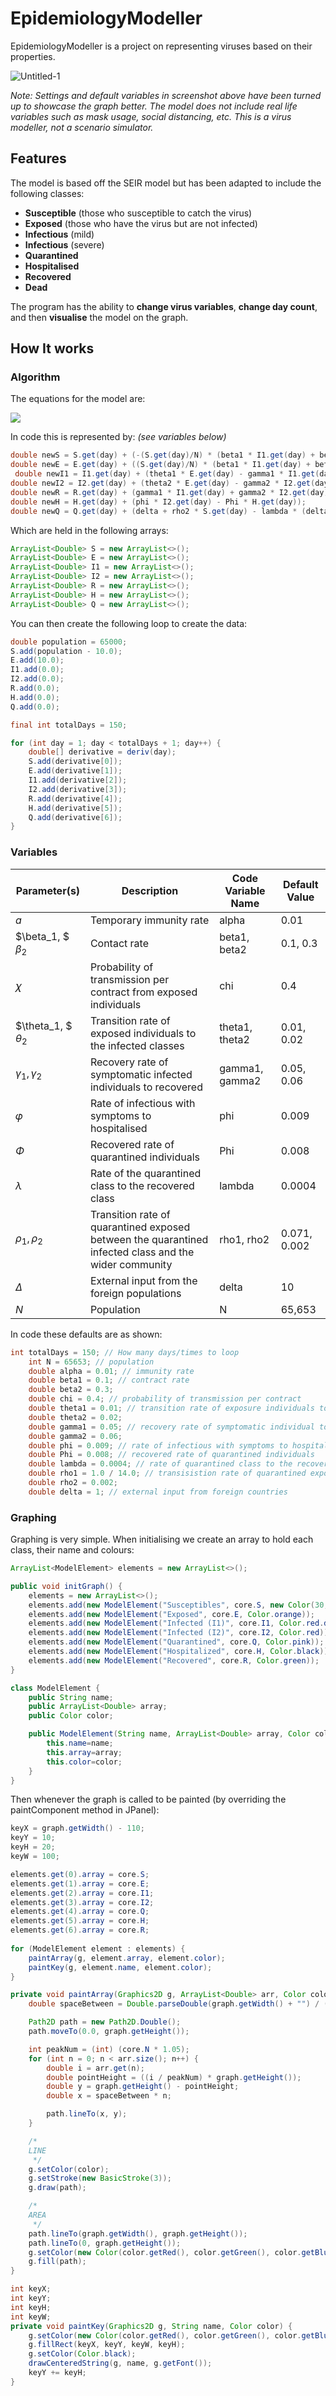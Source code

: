 # EpidemiologyModeller

EpidemiologyModeller is a project on representing viruses based on their properties. 

![Untitled-1](https://i.imgur.com/L13vLzZ.png)

*Note: Settings and default variables in screenshot above have been turned up to showcase the graph better. The model does not include real life variables such as mask usage, social distancing, etc. This is a virus modeller, not a scenario simulator.*

## Features

The model is based off the SEIR model but has been adapted to include the following classes:

* **Susceptible** (those who susceptible to catch the virus)
* **Exposed** (those who have the virus but are not infected)
* **Infectious** (mild)
* **Infectious** (severe)
* **Quarantined**
* **Hospitalised**
* **Recovered**
* **Dead**

The program has the ability to **change virus variables**, **change day count**, and then **visualise** the model on the graph.

## How It works

### Algorithm

The equations for the model are:

![](https://i.imgur.com/JmarUrP.png)

In code this is represented by: *(see variables below)*

```java
double newS = S.get(day) + (-(S.get(day)/N) * (beta1 * I1.get(day) + beta2 * I2.get(day) + chi * E.get(day)) + rho1 * Q.get(day) - rho2 * S.get(day) + alpha * R.get(day));
double newE = E.get(day) + ((S.get(day)/N) * (beta1 * I1.get(day) + beta2 * I2.get(day) + chi * E.get(day)) - theta1 * E.get(day) - theta2 * E.get(day));
 double newI1 = I1.get(day) + (theta1 * E.get(day) - gamma1 * I1.get(day));
double newI2 = I2.get(day) + (theta2 * E.get(day) - gamma2 * I2.get(day) - phi * I2.get(day) + lambda * (delta + Q.get(day)));
double newR = R.get(day) + (gamma1 * I1.get(day) + gamma2 * I2.get(day) + Phi * H.get(day) - alpha * R.get(day));
double newH = H.get(day) + (phi * I2.get(day) - Phi * H.get(day));
double newQ = Q.get(day) + (delta + rho2 * S.get(day) - lambda * (delta + Q.get(day)) - rho1 * Q.get(day));
```

Which are held in the following arrays:

```java
ArrayList<Double> S = new ArrayList<>();
ArrayList<Double> E = new ArrayList<>();
ArrayList<Double> I1 = new ArrayList<>();
ArrayList<Double> I2 = new ArrayList<>();
ArrayList<Double> R = new ArrayList<>();
ArrayList<Double> H = new ArrayList<>();
ArrayList<Double> Q = new ArrayList<>();
```

You can then create the following loop to create the data:

```java
double population = 65000;
S.add(population - 10.0);
E.add(10.0);
I1.add(0.0);
I2.add(0.0);
R.add(0.0);
H.add(0.0);
Q.add(0.0);

final int totalDays = 150;

for (int day = 1; day < totalDays + 1; day++) {
    double[] derivative = deriv(day);
    S.add(derivative[0]);
    E.add(derivative[1]);
    I1.add(derivative[2]);
    I2.add(derivative[3]);
    R.add(derivative[4]);
    H.add(derivative[5]);
    Q.add(derivative[6]);
}
```

### Variables

| Parameter(s)            | Description                                                  | Code Variable Name | Default Value  |
| ----------------------- | ------------------------------------------------------------ | ------------------ | -------------- |
| $a$                     | Temporary immunity rate                                      | alpha              |  0.01          |
| $\beta_1, $ $\beta_2$   | Contact rate                                                 | beta1, beta2       |  0.1, 0.3      |
| 𝜒                       | Probability of transmission per contract from exposed individuals | chi                |  0.4           |
| $\theta_1, $ $\theta_2$ | Transition rate of exposed individuals to the infected classes | theta1, theta2     |  0.01, 0.02    |
| $\gamma_1, \gamma_2$    | Recovery rate of symptomatic infected individuals to recovered | gamma1, gamma2     |  0.05, 0.06    |
| 𝜑                       | Rate of infectious with symptoms to hospitalised             | phi                |  0.009         |
| $\Phi$                  | Recovered rate of quarantined individuals                    | Phi                |  0.008         |
| $\lambda$               | Rate of the quarantined class to the recovered class         | lambda             |  0.0004        |
| $\rho_1, \rho_2$        | Transition rate of quarantined exposed between the quarantined infected class and the wider community | rho1, rho2         |  0.071, 0.002  |
| $\Delta$                | External input from the foreign populations                  | delta              |  10            |
| $N$                     | Population                                                   | N                  |  65,653        |

In code these defaults are as shown:

```java
int totalDays = 150; // How many days/times to loop
    int N = 65653; // population
    double alpha = 0.01; // immunity rate
    double beta1 = 0.1; // contract rate
    double beta2 = 0.3;
    double chi = 0.4; // probability of transmission per contract
    double theta1 = 0.01; // transition rate of exposure individuals to the infected class
    double theta2 = 0.02;
    double gamma1 = 0.05; // recovery rate of symptomatic individual to recovered
    double gamma2 = 0.06;
    double phi = 0.009; // rate of infectious with symptoms to hospitalised
    double Phi = 0.008; // recovered rate of quarantined individuals
    double lambda = 0.0004; // rate of quarantined class to the recovered class
    double rho1 = 1.0 / 14.0; // transisistion rate of quarantined exposed between the quarantined infected
    double rho2 = 0.002;
    double delta = 1; // external input from foreign countries
```

### Graphing

Graphing is very simple. When initialising we create an array to hold each class, their name and colours:

```java
ArrayList<ModelElement> elements = new ArrayList<>();

public void initGraph() {
  	elements = new ArrayList<>();
    elements.add(new ModelElement("Susceptibles", core.S, new Color(30, 190, 255)));
    elements.add(new ModelElement("Exposed", core.E, Color.orange));
    elements.add(new ModelElement("Infected (I1)", core.I1, Color.red.darker()));
    elements.add(new ModelElement("Infected (I2)", core.I2, Color.red));
    elements.add(new ModelElement("Quarantined", core.Q, Color.pink));
    elements.add(new ModelElement("Hospitalized", core.H, Color.black));
    elements.add(new ModelElement("Recovered", core.R, Color.green));
}

class ModelElement {
    public String name;
    public ArrayList<Double> array;
    public Color color;

    public ModelElement(String name, ArrayList<Double> array, Color color) {
        this.name=name;
        this.array=array;
        this.color=color;
    }
}
```

Then whenever the graph is called to be painted (by overriding the paintComponent method in JPanel):

```java
keyX = graph.getWidth() - 110;
keyY = 10;
keyH = 20;
keyW = 100;

elements.get(0).array = core.S;
elements.get(1).array = core.E;
elements.get(2).array = core.I1;
elements.get(3).array = core.I2;
elements.get(4).array = core.Q;
elements.get(5).array = core.H;
elements.get(6).array = core.R;
  
for (ModelElement element : elements) {
  	paintArray(g, element.array, element.color);
    paintKey(g, element.name, element.color);
}
```

```java
private void paintArray(Graphics2D g, ArrayList<Double> arr, Color color) {
    double spaceBetween = Double.parseDouble(graph.getWidth() + "") / (arr.size() - 1.0);

    Path2D path = new Path2D.Double();
    path.moveTo(0.0, graph.getHeight());

    int peakNum = (int) (core.N * 1.05);
    for (int n = 0; n < arr.size(); n++) {
        double i = arr.get(n);
        double pointHeight = ((i / peakNum) * graph.getHeight());
        double y = graph.getHeight() - pointHeight;
        double x = spaceBetween * n;

        path.lineTo(x, y);
    }

    /*
    LINE
     */
    g.setColor(color);
    g.setStroke(new BasicStroke(3));
    g.draw(path);

    /*
    AREA
     */
    path.lineTo(graph.getWidth(), graph.getHeight());
    path.lineTo(0, graph.getHeight());
    g.setColor(new Color(color.getRed(), color.getGreen(), color.getBlue(), 30));
    g.fill(path);
}
```

```java
int keyX;
int keyY;
int keyH;
int keyW;
private void paintKey(Graphics2D g, String name, Color color) {
    g.setColor(new Color(color.getRed(), color.getGreen(), color.getBlue(), 75));
    g.fillRect(keyX, keyY, keyW, keyH);
    g.setColor(Color.black);
    drawCenteredString(g, name, g.getFont());
    keyY += keyH;
}
```

